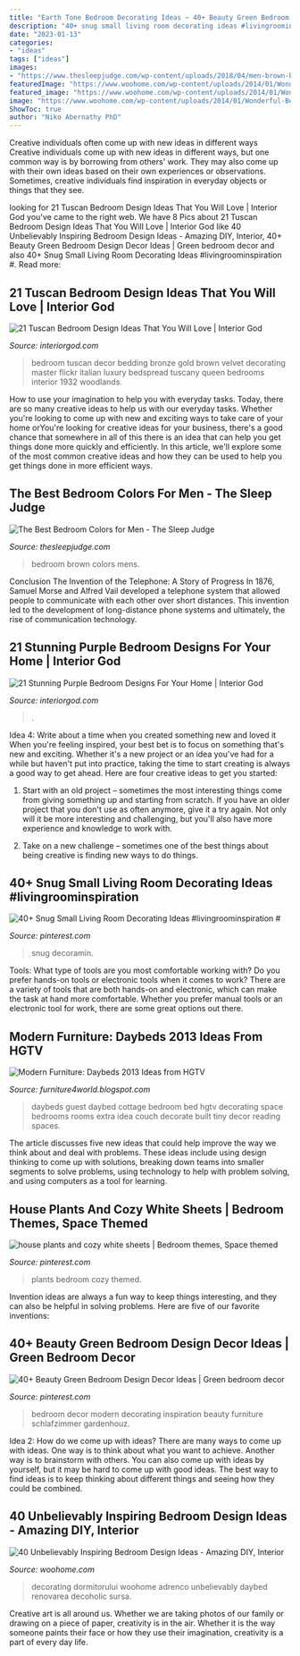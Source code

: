 ```yaml
---
title: "Earth Tone Bedroom Decorating Ideas ~ 40+ Beauty Green Bedroom Design Decor Ideas"
description: "40+ snug small living room decorating ideas #livingroominspiration #"
date: "2023-01-13"
categories:
- "ideas"
tags: ["ideas"]
images:
- "https://www.thesleepjudge.com/wp-content/uploads/2018/04/men-brown-bedroom.jpg"
featuredImage: "https://www.woohome.com/wp-content/uploads/2014/01/Wonderful-Bedroom-Design-Ideas-25.jpg"
featured_image: "https://www.woohome.com/wp-content/uploads/2014/01/Wonderful-Bedroom-Design-Ideas-25.jpg"
image: "https://www.woohome.com/wp-content/uploads/2014/01/Wonderful-Bedroom-Design-Ideas-25.jpg"
ShowToc: true
author: "Niko Abernathy PhD"
---
```



Creative individuals often come up with new ideas in different ways
Creative individuals come up with new ideas in different ways, but one common way is by borrowing from others' work. They may also come up with their own ideas based on their own experiences or observations. Sometimes, creative individuals find inspiration in everyday objects or things that they see.

	

		
looking for 21 Tuscan Bedroom Design Ideas That You Will Love | Interior God you've came to the right web. We have 8 Pics about 21 Tuscan Bedroom Design Ideas That You Will Love | Interior God like 40 Unbelievably Inspiring Bedroom Design Ideas - Amazing DIY, Interior, 40+ Beauty Green Bedroom Design Decor Ideas | Green bedroom decor and also 40+ Snug Small Living Room Decorating Ideas #livingroominspiration #. Read more:
		
    
## 21 Tuscan Bedroom Design Ideas That You Will Love | Interior God

<img loading=lazy src="http://interiorgod.com/wp-content/uploads/2016/11/brown-velvet-bedspread.jpg" onerror="this.onerror=null;this.src='https://tse3.mm.bing.net/th?id=OIP.mGObfPg6nCkYdswqnS9x8AHaLG&amp;pid=15.1';" alt="21 Tuscan Bedroom Design Ideas That You Will Love | Interior God">

_Source: interiorgod.com_

>bedroom tuscan decor bedding bronze gold brown velvet decorating master flickr italian luxury bedspread tuscany queen bedrooms interior 1932 woodlands. 

	

How to use your imagination to help you with everyday tasks.
Today, there are so many creative ideas to help us with our everyday tasks. Whether you're looking to come up with new and exciting ways to take care of your home orYou're looking for creative ideas for your business, there's a good chance that somewhere in all of this there is an idea that can help you get things done more quickly and efficiently. In this article, we'll explore some of the most common creative ideas and how they can be used to help you get things done in more efficient ways.

    
## The Best Bedroom Colors For Men - The Sleep Judge

<img loading=lazy src="https://www.thesleepjudge.com/wp-content/uploads/2018/04/men-brown-bedroom.jpg" onerror="this.onerror=null;this.src='https://tse3.mm.bing.net/th?id=OIP.BoXF1xzvRI-q6bL1awsbKAHaE6&amp;pid=15.1';" alt="The Best Bedroom Colors for Men - The Sleep Judge">

_Source: thesleepjudge.com_

>bedroom brown colors mens. 

	

Conclusion
The Invention of the Telephone: A Story of Progress
In 1876, Samuel Morse and Alfred Vail developed a telephone system that allowed people to communicate with each other over short distances. This invention led to the development of long-distance phone systems and ultimately, the rise of communication technology.

    
## 21 Stunning Purple Bedroom Designs For Your Home | Interior God

<img loading=lazy src="https://www.interiorgod.com/wp-content/uploads/2016/11/Purple-and-black-bedroom.jpg" onerror="this.onerror=null;this.src='https://tse2.mm.bing.net/th?id=OIP.J0ONOiAjTyxrFp5v55zZqAHaJ4&amp;pid=15.1';" alt="21 Stunning Purple Bedroom Designs For Your Home | Interior God">

_Source: interiorgod.com_

>. 

	

Idea 4: Write about a time when you created something new and loved it
When you're feeling inspired, your best bet is to focus on something that's new and exciting. Whether it's a new project or an idea you've had for a while but haven't put into practice, taking the time to start creating is always a good way to get ahead. Here are four creative ideas to get you started: 
1. Start with an old project – sometimes the most interesting things come from giving something up and starting from scratch. If you have an older project that you don't use as often anymore, give it a try again. Not only will it be more interesting and challenging, but you'll also have more experience and knowledge to work with.

2. Take on a new challenge – sometimes one of the best things about being creative is finding new ways to do things.

    
## 40+ Snug Small Living Room Decorating Ideas #livingroominspiration #

<img loading=lazy src="https://i.pinimg.com/736x/09/f3/30/09f330204749b91c77dd26c86cd23805.jpg" onerror="this.onerror=null;this.src='https://tse2.mm.bing.net/th?id=OIP.eYFe0PC3JB2ykFpvIPaM6gHaJx&amp;pid=15.1';" alt="40+ Snug Small Living Room Decorating Ideas #livingroominspiration #">

_Source: pinterest.com_

>snug decoramin. 

	

Tools: What type of tools are you most comfortable working with?
Do you prefer hands-on tools or electronic tools when it comes to work? There are a variety of tools that are both hands-on and electronic, which can make the task at hand more comfortable. Whether you prefer manual tools or an electronic tool for work, there are some great options out there.

    
## Modern Furniture: Daybeds 2013 Ideas From HGTV

<img loading=lazy src="http://2.bp.blogspot.com/-3aGsWKhF2uE/UWoEYXrWiSI/AAAAAAAAJ_c/vYhXo8PpMCA/s1600/Daybeds-2013-Ideas-from-HGTV-2.jpg" onerror="this.onerror=null;this.src='https://tse4.mm.bing.net/th?id=OIP.Uh6_3GA_i1St2xtByoHHFAHaJ3&amp;pid=15.1';" alt="Modern Furniture: Daybeds 2013 Ideas from HGTV">

_Source: furniture4world.blogspot.com_

>daybeds guest daybed cottage bedroom bed hgtv decorating space bedrooms rooms extra idea couch decorate built tiny decor reading spaces. 

	

The article discusses five new ideas that could help improve the way we think about and deal with problems. These ideas include using design thinking to come up with solutions, breaking down teams into smaller segments to solve problems, using technology to help with problem solving, and using computers as a tool for learning.

    
## House Plants And Cozy White Sheets | Bedroom Themes, Space Themed

<img loading=lazy src="https://i.pinimg.com/736x/aa/9b/30/aa9b309d91f893328a882dfef78774b7.jpg" onerror="this.onerror=null;this.src='https://tse2.mm.bing.net/th?id=OIP.zOGn3bVjS-oSPEgTN6qMhgHaJP&amp;pid=15.1';" alt="house plants and cozy white sheets | Bedroom themes, Space themed">

_Source: pinterest.com_

>plants bedroom cozy themed. 

	

Invention ideas are always a fun way to keep things interesting, and they can also be helpful in solving problems. Here are five of our favorite inventions: 

    
## 40+ Beauty Green Bedroom Design Decor Ideas | Green Bedroom Decor

<img loading=lazy src="https://i.pinimg.com/736x/44/fe/f7/44fef78d69f19ce6025ddd40526f8527.jpg" onerror="this.onerror=null;this.src='https://tse3.mm.bing.net/th?id=OIP.ja8ycXa8dYvJYr9MEp6bcQHaLe&amp;pid=15.1';" alt="40+ Beauty Green Bedroom Design Decor Ideas | Green bedroom decor">

_Source: pinterest.com_

>bedroom decor modern decorating inspiration beauty furniture schlafzimmer gardenhouz. 

	

Idea 2: How do we come up with ideas?
There are many ways to come up with ideas. One way is to think about what you want to achieve. Another way is to brainstorm with others. You can also come up with ideas by yourself, but it may be hard to come up with good ideas. The best way to find ideas is to keep thinking about different things and seeing how they could be combined.

    
## 40 Unbelievably Inspiring Bedroom Design Ideas - Amazing DIY, Interior

<img loading=lazy src="https://www.woohome.com/wp-content/uploads/2014/01/Wonderful-Bedroom-Design-Ideas-25.jpg" onerror="this.onerror=null;this.src='https://tse1.mm.bing.net/th?id=OIP.XXnlCkCaZVCiGzQuTnhzJAHaLH&amp;pid=15.1';" alt="40 Unbelievably Inspiring Bedroom Design Ideas - Amazing DIY, Interior">

_Source: woohome.com_

>decorating dormitorului woohome adrenco unbelievably daybed renovarea decoholic sursa. 

	

Creative art is all around us. Whether we are taking photos of our family or drawing on a piece of paper, creativity is in the air. Whether it is the way someone paints their face or how they use their imagination, creativity is a part of every day life.

